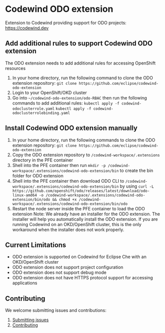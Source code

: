 # Codewind ODO extension
Extension to Codewind providing support for ODO projects: https://codewind.dev

## Add additional rules to support Codewind ODO extension
The ODO extension needs to add additional rules for accessing OpenShift resources
1. In your home directory, run the following command to clone the ODO extension repository:
`git clone https://github.com/eclipse/codewind-odo-extension`
2. Login to your OpenShift/OKD cluster
3. Go into `~/codewind-odo-extension/odo-RBAC` then run the following commands to add additional rules:
`kubectl apply -f codewind-odoclusterrole.yaml`
`kubectl apply -f codewind-odoclusterrolebinding.yaml`

## Install Codewind ODO extension manually
1. In your home directory, run the following commands to clone the ODO extension repository:
`git clone https://github.com/eclipse/codewind-odo-extension`
2. Copy the ODO extension repository to `/codewind-workspace/.extensions` directory in the PFE container
3. Shell into the PFE container then run `mkdir -p /codewind-workspace/.extensions/codewind-odo-extension/bin` to create the bin folder for ODO extension
4. Shell into the PFE container then download ODO CLI to `/codewind-workspace/.extensions/codewind-odo-extension/bin` by using `curl -L https://github.com/openshift/odo/releases/latest/download/odo-linux-amd64 -o /codewind-workspace/.extensions/codewind-odo-extension/bin/odo && chmod +x /codewind-workspace/.extensions/codewind-odo-extension/bin/odo`
5. Restart the node server inside the PFE container to load the ODO extension
Note: We already have an installer for the ODO extension. The installer will help you automatically install the ODO extension. If you are running Codewind on an OKD/OpenShift cluster, this is the only workaround when the installer does not work properly.

## Current Limitations
- ODO extension is supported on Codewind for Eclipse Che with an OKD/OpenShift cluster
- ODO extension does not support project configuration
- ODO extension does not support debug mode
- ODO extension does not have HTTPS protocol support for accessing applications

## Contributing 
We welcome submitting issues and contributions:
1. [Submitting issues](https://github.com/eclipse/codewind/issues)
2. [Contributing](CONTRIBUTING.md)
